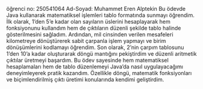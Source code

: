 öğrenci no: 250541064
Ad-Soyad: Muhammet Eren Alptekin
Bu ödevde Java kullanarak matematiksel işlemleri tablo formatında sunmayı öğrendim. İlk olarak, 1’den 5’e kadar olan sayıların üslerini hesaplayarak hem  fonksiyonunu kullandım hem de çıktıların düzenli şekilde tablo halinde gösterilmesini sağladım. Ardından, mil cinsinden verilen mesafeleri kilometreye dönüştürerek sabit çarpanla işlem yapmayı ve birim dönüşümlerini kodlamayı öğrendim. Son olarak, 2’nin çarpım tablosunu 1’den 10’a kadar oluşturarak döngü mantığını pekiştirdim ve düzenli aritmetik çıktılar üretmeyi başardım. Bu ödev sayesinde hem matematiksel hesaplamaları hem de tablo düzenlemeyi Java’da nasıl uygulayacağımı deneyimleyerek pratik kazandım. Özellikle döngü, matematik fonksiyonları ve biçimlendirilmiş çıktı üretimi konularında kendimi geliştirdim.
